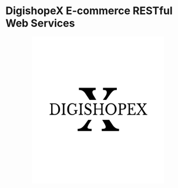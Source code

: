 # DigishopeX E-commerce RESTful Web Services
<p align="center">
  <img width="360" height="400" src="https://github.com/ipaul1996/DigishopeX/blob/master/Resources/DigishopeX%20Logo.png">
</p>
